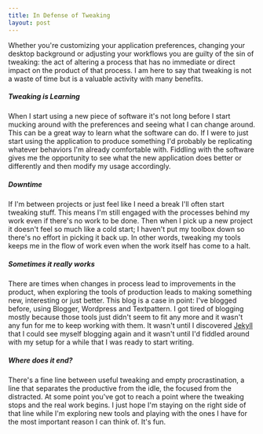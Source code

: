 ```yaml
---
title: In Defense of Tweaking
layout: post
---
```


Whether you're customizing your application preferences, changing your desktop background or adjusting your workflows you are guilty of the sin of tweaking: the act of altering a process that has no immediate or direct impact on the product of that process.  I am here to say that tweaking is not a waste of time but is a valuable activity with many benefits. 

##### Tweaking is Learning ####

When I start using a new piece of software it's not long before I start mucking around with the preferences and seeing what I can change around.  This can be a great way to learn what the software can do.  If I were to just start using the application to produce something I'd probably be replicating whatever behaviors I'm already comfortable with.  Fiddling with the software gives me the opportunity to see what the new application does better or differently and then modify my usage accordingly.

##### Downtime ####

If I'm between projects or just feel like I need a break I'll often start tweaking stuff.  This means I'm still engaged with the processes behind my work even if there's no work to be done.  Then when I pick up a new project it doesn't feel so much like a cold start; I haven't put my toolbox down so there's no effort in picking it back up.  In other words, tweaking my tools keeps me in the flow of work even when the work itself has come to a halt. 

##### Sometimes it really works ####

There are times when changes in process lead to improvements in the product, when exploring the tools of production leads to making something new, interesting or just better.  This blog is a case in point: I've blogged before, using Blogger, Wordpress and Textpattern.  I got tired of blogging mostly because those tools just didn't seem to fit any more and it wasn't any fun for me to keep working with them.  It wasn't until I discovered [Jekyll][1] that I could see myself blogging again and it wasn't until I'd fiddled around with my setup for a while that I was ready to start writing.

##### Where does it end? ####

There's a fine line between useful tweaking and empty procrastination, a line that separates the productive from the idle, the focused from the distracted. At some point you've got to reach a point where the tweaking stops and the real work begins. I just hope I'm staying on the right side of that line while I'm exploring new tools and playing with the ones I have for the most important reason I can think of.  It's fun.

[1]: https://github.com/mojombo/jekyll "mojombo/jekyll - GitHub"
